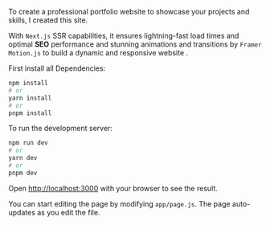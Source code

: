 To create a professional portfolio website to showcase your projects and skills, I created this site.

With `Next.js` SSR capabilities, it ensures lightning-fast load times and optimal **SEO** performance and stunning animations and transitions by `Framer Motion.js` to build a dynamic and responsive website .

First install all Dependencies:

```bash
npm install
# or
yarn install
# or
pnpm install
```

To run the development server:

```bash
npm run dev
# or
yarn dev
# or
pnpm dev
```

Open [http://localhost:3000](http://localhost:3000) with your browser to see the result.

You can start editing the page by modifying `app/page.js`. The page auto-updates as you edit the file.
